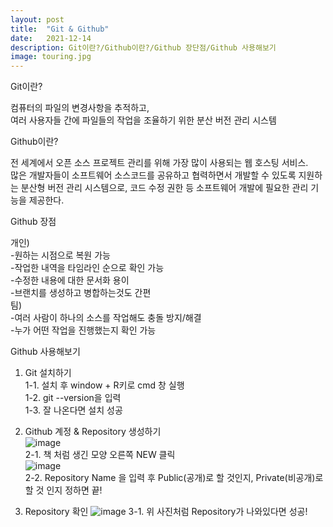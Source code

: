 ```yaml
---
layout: post
title:  "Git & Github"
date:   2021-12-14
description: Git이란?/Github이란?/Github 장단점/Github 사용해보기
image: touring.jpg
---
```


<p class="start">Git이란?</p>

컴퓨터의 파일의 변경사항을 추적하고,    
여러 사용자들 간에 파일들의 작업을 조율하기 위한 분산 버전 관리 시스템

<p class="start">Github이란?</p>

전 세계에서 오픈 소스 프로젝트 관리를 위해 가장 많이 사용되는 웹 호스팅 서비스.    
많은 개발자들이 소프트웨어 소스코드를 공유하고 협력하면서 개발할 수 있도록 지원하는 분산형 버전 관리 시스템으로, 코드 수정 권한 등 소프트웨어 개발에 필요한 관리 기능을 제공한다.

<p class="start">Github 장점</p>

개인)    
-원하는 시점으로 복원 가능    
-작업한 내역을 타임라인 순으로 확인 가능    
-수정한 내용에 대한 문서화 용이    
-브랜치를 생성하고 병합하는것도 간편   
팀)   
-여러 사람이 하나의 소스를 작업해도 충돌 방지/해결   
-누가 어떤 작업을 진행했는지 확인 가능   


<p class="start">Github 사용해보기</p>

1. Git 설치하기   
1-1. 설치 후 window + R키로 cmd 창 실행   
1-2. git --version을 입력   
1-3. 잘 나온다면 설치 성공   

2. Github 계정 & Repository 생성하기   
![image](https://user-images.githubusercontent.com/84303574/145882683-c33473ed-f345-41a0-90a0-da9e647ed20b.png)   
2-1. 책 처럼 생긴 모양 오른쪽 NEW 클릭   
![image](https://user-images.githubusercontent.com/84303574/145883492-6c7f96d8-fc57-49b9-ab76-b065d31fb01f.png)   
2-2. Repository Name 을 입력 후   Public(공개)로 할 것인지, Private(비공개)로 할 것 인지 정하면 끝!   

3. Repository 확인
![image](https://user-images.githubusercontent.com/84303574/145884077-a9573540-11dd-4925-892d-fae09903750b.png)
3-1. 위 사진처럼 Repository가 나와있다면 성공!
